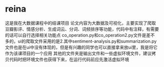 # reina
这是我在大数据课程中的结课项目
论文内容为大数据及可视化，主要实现了爬取豆瓣影评、情感分析、生成词云、分词、词频排序等功能，代码中有注释，有需要的话可以自行选择相关功能点
co_operation.py和co_operation2.py文件是差不多的，ui的爬取文件采用的是2.其中sentiment-analysis.py和summarization.py文件也是在ui中没有体现的，但是有兴趣的同学也可以直接拿来放ui里，我是将它作为该课项目的一个应用
其他的文件夹是输出文件和一些虚拟环境文件，建议拷贝代码时把环境文件也获得下来，在运行代码前应先激活虚拟环境
